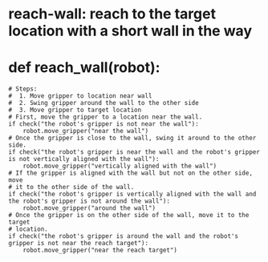 # reach-wall: reach to the target location with a short wall in the way
# def reach_wall(robot):
    # Steps:
    #  1. Move gripper to location near wall
    #  2. Swing gripper around the wall to the other side
    #  3. Move gripper to target location
    # First, move the gripper to a location near the wall.
    if check("the robot's gripper is not near the wall"):
        robot.move_gripper("near the wall")
    # Once the gripper is close to the wall, swing it around to the other side.
    if check("the robot's gripper is near the wall and the robot's gripper is not vertically aligned with the wall"):
        robot.move_gripper("vertically aligned with the wall")
    # If the gripper is aligned with the wall but not on the other side, move
    # it to the other side of the wall.
    if check("the robot's gripper is vertically aligned with the wall and the robot's gripper is not around the wall"):
        robot.move_gripper("around the wall")
    # Once the gripper is on the other side of the wall, move it to the target
    # location.
    if check("the robot's gripper is around the wall and the robot's gripper is not near the reach target"):
        robot.move_gripper("near the reach target")